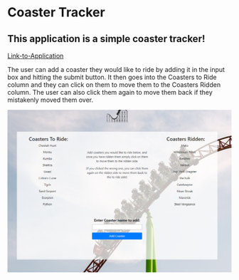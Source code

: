 # Coaster Tracker

<h2>This application is a simple coaster tracker!</h2>


[Link-to-Application](https://calm-harbor-69866.herokuapp.com/)

<p>The user can add a coaster they would like to ride by adding it in the input box and hitting the submit button. It then goes into the Coasters to Ride column and they can click on them to move them to the Coasters Ridden column. The user can also click them again to move them back if they mistakenly moved them over.</p>

![Application](https://github.com/babco1kr/handlebars-game/blob/master/public/assets/img/application.PNG?raw=true)